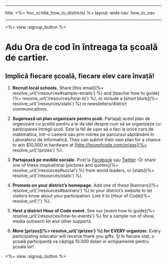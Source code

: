 * * *

title: <%= hoc_s(:title_how_to_districts) %> layout: wide nav: how_to_nav

* * *

<%= view :signup_button %>

# Adu Ora de cod în întreaga ta școală de cartier.

## Implică fiecare școală, fiecare elev care învață!

  1. **Recruit local schools.** Share [this email](%= resolve_url('/resources#sample-emails') %) and [teacher how to guide](%= resolve_url('/resources/how-to') %), or include a [short blurb](%= resolve_url('/resources/stats') %) in newsletters/district communications.

  2. **Sugerează un plan organizare pentru şcoli.** Partajaţi acest plan de organizare cu şcolile pentru a le da idei despre cum să se organizeze cu participarea întregii şcoli. Este la fel de uşor să o faci la orice curs de matematica, într-o cameră sau prin rotirea pe parcursul săptămânii în Laboratorul de informatică. They can submit their own plan for a chance to win $10,000 in hardware at [http://hourofcode.com/prizes](%= resolve_url('/prizes') %).

  3. **Partajează pe mediile sociale.** Post la [Facebook](https://www.facebook.com/sharer/sharer.php?u=http%3A%2F%2Fhourofcode.com%2Fus) sau [Twitter](https://twitter.com/intent/tweet?url=http%3A%2F%2Fhourofcode.com&text=I%27m%20participating%20in%20this%20year%27s%20%23HourOfCode%2C%20are%20you%3F%20%40codeorg&original_referer=https%3A%2F%2Fwww.google.com%2Furl%3Fq%3Dhttps%253A%252F%252Ftwitter.com%252Fshare%253Fhashtags%253D%2526amp%253Brelated%253Dcodeorg%2526amp%253Btext%253DI%252527m%252Bparticipating%252Bin%252Bthis%252Byear%252527s%252B%252523HourOfCode%25252C%252Bare%252Byou%25253F%252B%252540codeorg%2526amp%253Burl%253Dhttp%25253A%25252F%25252Fhourofcode.com%26sa%3DD%26sntz%3D1%26usg%3DAFQjCNE1GLTUbKZfMlEh9Aj5w0iswz6PYQ&related=codeorg&hashtags=). Or share one of these inspirational [pictures and quotes](%= resolve_url('/resources#social') %) from world leaders, or [stats](%= resolve_url('/resources/stats') %).

  4. **Promote on your district’s homepage.** Add one of these [banners](%= resolve_url('/resources#banners') %) to your district’s website to let visitors know about your participation. Link it to [Hour of Code](%= resolve_url('/') %).

  5. **Host a district Hour of Code event.** See our [event how to guide](%= resolve_url('/resources/how-to-events') %) for a sample run of show, media outreach kit and other supports.

  6. **More [prizes](%= resolve_url('/prizes') %) for EVERY organizer.** Every participating educator will receive thank you gifts. Şi în fiecare stat, o şcoală participantă va câştiga 10.000 dolari in echipamente pentru şcoala lor!

<%= view :signup_button %>